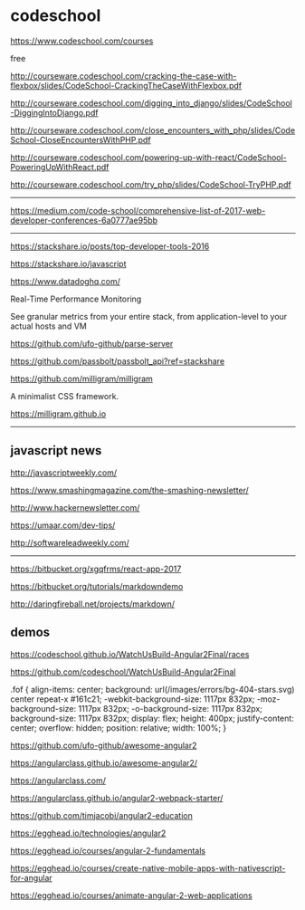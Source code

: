 # codeschool 


https://www.codeschool.com/courses

free



http://courseware.codeschool.com/cracking-the-case-with-flexbox/slides/CodeSchool-CrackingTheCaseWithFlexbox.pdf




http://courseware.codeschool.com/digging_into_django/slides/CodeSchool-DiggingIntoDjango.pdf












http://courseware.codeschool.com/close_encounters_with_php/slides/CodeSchool-CloseEncountersWithPHP.pdf





http://courseware.codeschool.com/powering-up-with-react/CodeSchool-PoweringUpWithReact.pdf




http://courseware.codeschool.com/try_php/slides/CodeSchool-TryPHP.pdf














*******************************************************************************





https://medium.com/code-school/comprehensive-list-of-2017-web-developer-conferences-6a0777ae95bb







*******************************************************************************
https://stackshare.io/posts/top-developer-tools-2016



https://stackshare.io/javascript



https://www.datadoghq.com/

Real-Time Performance Monitoring

See granular metrics from your entire stack, 
from application-level to your actual hosts and VM



https://github.com/ufo-github/parse-server


https://github.com/passbolt/passbolt_api?ref=stackshare


https://github.com/milligram/milligram

A minimalist CSS framework. 

https://milligram.github.io



*******************************************************************************
## javascript news 



http://javascriptweekly.com/


https://www.smashingmagazine.com/the-smashing-newsletter/

http://www.hackernewsletter.com/


https://umaar.com/dev-tips/


http://softwareleadweekly.com/


*******************************************************************************





https://bitbucket.org/xgqfrms/react-app-2017


https://bitbucket.org/tutorials/markdowndemo


http://daringfireball.net/projects/markdown/






## demos


https://codeschool.github.io/WatchUsBuild-Angular2Final/races

https://github.com/codeschool/WatchUsBuild-Angular2Final





.fof {
    align-items: center;
    background: url(/images/errors/bg-404-stars.svg) center repeat-x #161c21;
    -webkit-background-size: 1117px 832px;
    -moz-background-size: 1117px 832px;
    -o-background-size: 1117px 832px;
    background-size: 1117px 832px;
    display: flex;
    height: 400px;
    justify-content: center;
    overflow: hidden;
    position: relative;
    width: 100%;
}



https://github.com/ufo-github/awesome-angular2

https://angularclass.github.io/awesome-angular2/


https://angularclass.com/


https://angularclass.github.io/angular2-webpack-starter/

https://github.com/timjacobi/angular2-education



https://egghead.io/technologies/angular2

https://egghead.io/courses/angular-2-fundamentals

https://egghead.io/courses/create-native-mobile-apps-with-nativescript-for-angular


https://egghead.io/courses/animate-angular-2-web-applications







































